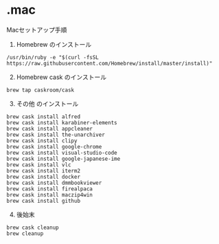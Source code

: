 # .mac
Macセットアップ手順
1. Homebrew のインストール
``` shell
/usr/bin/ruby -e "$(curl -fsSL https://raw.githubusercontent.com/Homebrew/install/master/install)"
```
2. Homebrew cask のインストール
```
brew tap caskroom/cask
```
3. その他 のインストール
```
brew cask install alfred
brew cask install karabiner-elements
brew cask install appcleaner
brew cask install the-unarchiver
brew cask install clipy
brew cask install google-chrome
brew cask install visual-studio-code
brew cask install google-japanese-ime
brew cask install vlc
brew cask install iterm2
brew cask install docker
brew cask install dmmbookviewer
brew cask install firealpaca
brew cask install maczip4win
brew cask install github
```

4. 後始末
```
brew cask cleanup
brew cleanup
```
